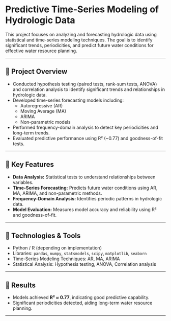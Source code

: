 # Predictive Time-Series Modeling of Hydrologic Data

This project focuses on analyzing and forecasting hydrologic data using statistical and time-series modeling techniques. The goal is to identify significant trends, periodicities, and predict future water conditions for effective water resource planning.

---

## 🔹 Project Overview

- Conducted hypothesis testing (paired tests, rank-sum tests, ANOVA) and correlation analysis to identify significant trends and relationships in hydrologic data.
- Developed time-series forecasting models including:
  - Autoregressive (AR)
  - Moving Average (MA)
  - ARIMA
  - Non-parametric models
- Performed frequency-domain analysis to detect key periodicities and long-term trends.
- Evaluated predictive performance using R² (~0.77) and goodness-of-fit tests.

---

## 🔹 Key Features

- **Data Analysis:** Statistical tests to understand relationships between variables.
- **Time-Series Forecasting:** Predicts future water conditions using AR, MA, ARIMA, and non-parametric methods.
- **Frequency-Domain Analysis:** Identifies periodic patterns in hydrologic data.
- **Model Evaluation:** Measures model accuracy and reliability using R² and goodness-of-fit.

---

## 🔹 Technologies & Tools

- Python / R (depending on implementation)
- Libraries: `pandas`, `numpy`, `statsmodels`, `scipy`, `matplotlib`, `seaborn`
- Time-Series Modeling Techniques: AR, MA, ARIMA
- Statistical Analysis: Hypothesis testing, ANOVA, Correlation analysis

---

## 🔹 Results

- Models achieved **R² ≈ 0.77**, indicating good predictive capability.
- Significant periodicities detected, aiding long-term water resource planning.

---
